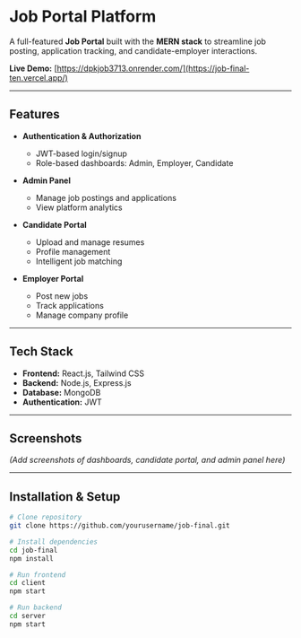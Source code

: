# Job Portal Platform

A full-featured **Job Portal** built with the **MERN stack** to streamline job posting, application tracking, and candidate-employer interactions.  

**Live Demo:** [https://dpkjob3713.onrender.com/](https://job-final-ten.vercel.app/)  

---

## Features

- **Authentication & Authorization**  
  - JWT-based login/signup  
  - Role-based dashboards: Admin, Employer, Candidate  

- **Admin Panel**  
  - Manage job postings and applications  
  - View platform analytics  

- **Candidate Portal**  
  - Upload and manage resumes  
  - Profile management  
  - Intelligent job matching  

- **Employer Portal**  
  - Post new jobs  
  - Track applications  
  - Manage company profile  

---

## Tech Stack

- **Frontend:** React.js, Tailwind CSS  
- **Backend:** Node.js, Express.js  
- **Database:** MongoDB  
- **Authentication:** JWT  

---

## Screenshots

*(Add screenshots of dashboards, candidate portal, and admin panel here)*  

---

## Installation & Setup

```bash
# Clone repository
git clone https://github.com/yourusername/job-final.git

# Install dependencies
cd job-final
npm install

# Run frontend
cd client
npm start

# Run backend
cd server
npm start
